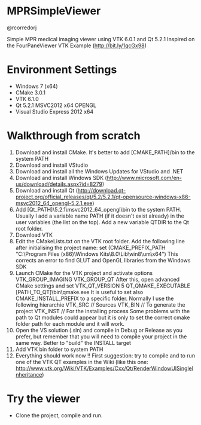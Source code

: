 MPRSimpleViewer
===============
@rcorredorj

Simple MPR medical imaging viewer using VTK 6.0.1 and Qt 5.2.1
Inspired on the FourPaneViewer VTK Example (http://bit.ly/1qcGx98)

Environment Settings
==============
  - Windows 7 (x64)
  - CMake 3.0.1
  - VTK 6.1.0
  - Qt 5.2.1 MSVC2012 x64 OPENGL
  - Visual Studio Express 2012 x64

Walkthrough from scratch
==============

  1. Download and install CMake. It's better to add [CMAKE_PATH]/bin to the system PATH
  2. Download and install VStudio
  3. Download and install all the Windows Updates for VStudio and .NET
  4. Download and install Windows SDK (http://www.microsoft.com/en-us/download/details.aspx?id=8279)
  5. Download and install Qt (http://download.qt-project.org/official_releases/qt/5.2/5.2.1/qt-opensource-windows-x86-msvc2012_64_opengl-5.2.1.exe)
  6. Add [Qt_PATH]\5.2.1\msvc2012_64_opengl\bin to the system PATH. Usually I add a variable name PATH (if it doesn't exist already) in the user variables (the list on the top). Add a new variable QTDIR to the Qt root folder.
  7. Download VTK
  8. Edit the CMakeLists.txt on the VTK root folder. Add the following line after initialising the project name: 
    set (CMAKE_PREFIX_PATH "C:\\Program Files (x86)\\Windows Kits\\8.0\\Lib\\win8\\um\\x64")
  This corrects an error to find GLUT and OpenGL libraries from the Windows SDK
  9. Launch CMake for the VTK project and activate options 
    VTK_GROUP_IMAGING
    VTK_GROUP_QT
  After this, open advanced CMake settings and set 
    VTK_QT_VERSION 5
    QT_QMAKE_EXECUTABLE [PATH_TO_QT]\bin\qmake.exe
  It is useful to set also 
    CMAKE_INSTALL_PREFIX to a specific folder. Normally I use the following hierarchie
      VTK_SRC  // Sources
      VTK_BIN  // To generate the project
      VTK_INST // For the installing process
  Some problems with the path to Qt modules could appear but it is only to set the correct cmake folder path for each module and it will work.
  10. Open the VS solution (.sln) and compile in Debug or Release as you prefer, but remember that you will need to compile your project in the same way. Better to "build" the INSTALL target
  11. Add VTK bin folder to system PATH
  12. Everything should work now !! First suggestion: try to compile and to run one of the VTK QT examples in the Wiki (like this one: http://www.vtk.org/Wiki/VTK/Examples/Cxx/Qt/RenderWindowUISingleInheritance)
  
Try the viewer
==============
  - Clone the project, compile and run.
